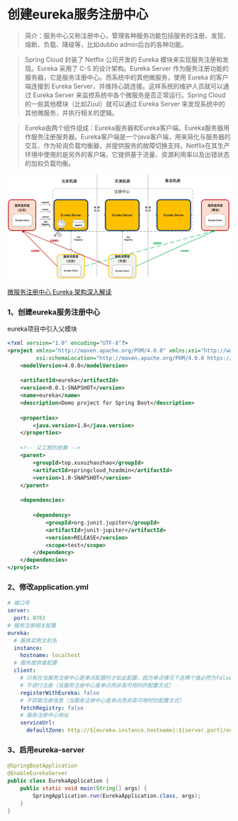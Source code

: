 # 创建eureka服务注册中心
> 简介：服务中心又称注册中心，管理各种服务功能包括服务的注册、发现、熔断、负载、降级等，比如dubbo admin后台的各种功能。

> Spring Cloud 封装了 Netflix 公司开发的 Eureka 模块来实现服务注册和发现。Eureka 采用了 C-S 的设计架构。Eureka Server 作为服务注册功能的服务器，它是服务注册中心。而系统中的其他微服务，使用 Eureka 的客户端连接到 Eureka Server，并维持心跳连接。这样系统的维护人员就可以通过 Eureka Server 来监控系统中各个微服务是否正常运行。Spring Cloud 的一些其他模块（比如Zuul）就可以通过 Eureka Server 来发现系统中的其他微服务，并执行相关的逻辑。
 
>Eureka由两个组件组成：Eureka服务器和Eureka客户端。Eureka服务器用作服务注册服务器。Eureka客户端是一个java客户端，用来简化与服务器的交互、作为轮询负载均衡器，并提供服务的故障切换支持。Netflix在其生产环境中使用的是另外的客户端，它提供基于流量、资源利用率以及出错状态的加权负载均衡。

![eureka架构图](./images/eureka架构图.png)

[微服务注册中心 Eureka 架构深入解读](https://www.infoq.cn/article/jlDJQ*3wtN2PcqTDyokh)

### 1、创建eureka服务注册中心

eureka项目中引入父模块
```xml
<?xml version="1.0" encoding="UTF-8"?>
<project xmlns="http://maven.apache.org/POM/4.0.0" xmlns:xsi="http://www.w3.org/2001/XMLSchema-instance"
         xsi:schemaLocation="http://maven.apache.org/POM/4.0.0 https://maven.apache.org/xsd/maven-4.0.0.xsd">
    <modelVersion>4.0.0</modelVersion>

    <artifactId>eureka</artifactId>
    <version>0.0.1-SNAPSHOT</version>
    <name>eureka</name>
    <description>Demo project for Spring Boot</description>

    <properties>
        <java.version>1.8</java.version>
    </properties>

    <!-- 父工程的依赖 -->
    <parent>
        <groupId>top.xuxuzhaozhao</groupId>
        <artifactId>springcloud_hzadmin</artifactId>
        <version>1.0-SNAPSHOT</version>
    </parent>

    <dependencies>

        <dependency>
            <groupId>org.junit.jupiter</groupId>
            <artifactId>junit-jupiter</artifactId>
            <version>RELEASE</version>
            <scope>test</scope>
        </dependency>
    </dependencies>
</project>

```
### 2、修改application.yml
```yaml
# 端口号
server:
  port: 8761
# 服务注册相关配置
eureka:
  # 服务实例主机名
  instance:
    hostname: localhost
  # 服务提供者配置
  client:
    # 只有在当服务注册中心是单点配置时才如此配置，因为单点情况下这两个值必然为false
    # 不进行注册（当服务注册中心是单点而非高可用时的配置方式）
    registerWithEureka: false
    # 不获取注册信息（当服务注册中心是单点而非高可用时的配置方式）
    fetchRegistry: false
    # 服务注册中心地址
    serviceUrl:
      defaultZone: http://${eureka.instance.hostname}:${server.port}/eureka/
```
### 3、启用eureka-server
```java
@SpringBootApplication
@EnableEurekaServer
public class EurekaApplication {
    public static void main(String[] args) {
        SpringApplication.run(EurekaApplication.class, args);
    }
}
```